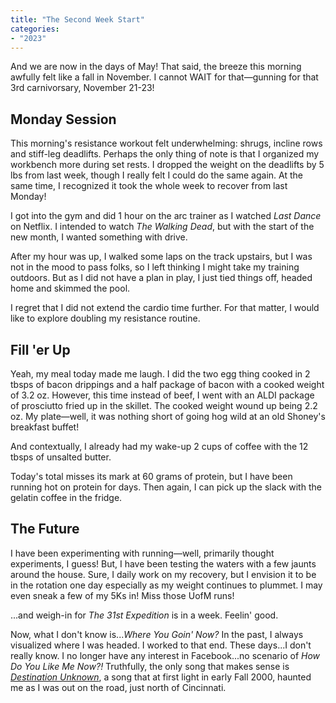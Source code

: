 ```yaml
---
title: "The Second Week Start"
categories:
- "2023"
---
```


And we are now in the days of May!  That said, the breeze this morning awfully felt like a fall in November.  I cannot WAIT for that—gunning for that 3rd carnivorsary, November 21-23!

## Monday Session

This morning's resistance workout felt underwhelming: shrugs, incline rows and stiff-leg deadlifts.  Perhaps the only thing of note is that I organized my workbench more during set rests.  I dropped the weight on the deadlifts by 5 lbs from last week, though I really felt I could do the same again. At the same time, I recognized it took the whole week to recover from last Monday!

I got into the gym and did 1 hour on the arc trainer as I watched *Last Dance* on Netflix.  I intended to watch *The Walking Dead*, but with the start of the new month, I wanted something with drive.

After my hour was up, I walked some laps on the track upstairs, but I was not in the mood to pass folks, so I left thinking I might take my training outdoors.  But as I did not have a plan in play, I just tied things off, headed home and skimmed the pool.

I regret that I did not extend the cardio time further.  For that matter, I would like to explore doubling my resistance routine.

## Fill 'er Up

Yeah, my meal today made me laugh.  I did the two egg thing cooked in 2 tbsps of bacon drippings and a half package of bacon with a cooked weight of 3.2 oz.  However, this time instead of beef, I went with an ALDI package of prosciutto fried up in the skillet. The cooked weight wound up being 2.2 oz.  My plate—well, it was nothing short of going hog wild at an old Shoney's breakfast buffet!

And contextually, I already had my wake-up 2 cups of coffee with the 12 tbsps of unsalted butter.

Today's total misses its mark at 60 grams of protein, but I have been running hot on protein for days.  Then again, I can pick up the slack with the gelatin coffee in the fridge.

## The Future

I have been experimenting with running—well, primarily thought experiments, I guess!  But, I have been testing the waters with a few jaunts around the house.  Sure, I daily work on my recovery, but I envision it to be in the rotation one day especially as my weight continues to plummet.  I may even sneak a few of my 5Ks in!  Miss those UofM runs!

...and weigh-in for *The 31st Expedition* is in a week.  Feelin' good.

Now, what I don't know is...*Where You Goin' Now?* In the past, I always visualized where I was headed.  I worked to that end.  These days...I don't really know.  I no longer have any interest in Facebook...no scenario of *How Do You Like Me Now?!*  Truthfully, the only song that makes sense is [*Destination Unknown*](https://music.youtube.com/watch?v=XfYmlhz3mIk&feature=share), a song that at first light in early Fall 2000, haunted me as I was out on the road, just north of Cincinnati.